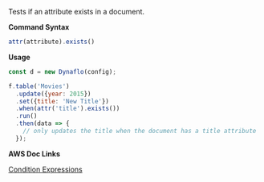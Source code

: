 Tests if an attribute exists in a document.

**Command Syntax**

```javascript
attr(attribute).exists()
```

**Usage**

```javascript
const d = new Dynaflo(config);

f.table('Movies')
  .update({year: 2015})
  .set({title: 'New Title'})
  .when(attr('title').exists())
  .run()
  .then(data => {
    // only updates the title when the document has a title attribute
  });
```

**AWS Doc Links**

[Condition Expressions](http://docs.aws.amazon.com/amazondynamodb/latest/developerguide/Expressions.SpecifyingConditions.html)
